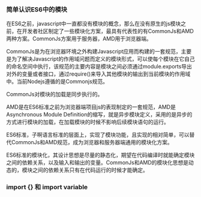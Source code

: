 ### 简单认识ES6中的模块

在ES6之前，javascript中一直都没有模块的概念，那么在没有原生的js模块之前，在开发者社区制定了一些模块化方案，最具有代表性的有CommonJs和AMD两种方案。CommonJs方案用于服务器，AMD用于浏览器端。

CommonJs是为在浏览器环境之外构建Javascript应用而构建的一套规范，主要是为了解决Javascript的作用域问题而定义的模块形式，可以使每个模块在它自己的命名空间中执行，该规范的主要内容是模块之间必须通过module.exports导出对外的变量或者接口，通过require()来导入其他模块的输出到当前模块的作用域中。当前Nodejs遵循的是Commonjs规范。

CommonJs对模块的加载是同步执行的。

AMD是在ES6标准之前为浏览器端项目js的表现制定的一套规范，AMD是Asynchronous Module Definition的缩写，就是异步模块定义，采用的是异步的方式进行模块的加载，在加载模块的时候不影响后续模块语句的运行。

ES6标准，子啊语言标准的层面上，实现了模块功能，且实现的相对简单，可以替代CommonJs和AMD规范，成为浏览器和服务器端通用的模块化方案。

ES6标准的模块化，其设计思想是尽量的静态化，期望在代码编译时就能确定模块之间的依赖关系，以及输入和输出的变量。CommonJs和AMD的模块化思想是动态的，模块之间的依赖关系只有在代码运行的时候才能确定。

### import {} 和 import variable